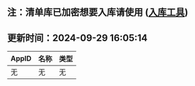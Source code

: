 ## 注：清单库已加密想要入库请使用 ([入库工具](https://github.com/BlankTMing/ManifestAutoUpdate/releases))

## 更新时间：2024-09-29 16:05:14
| AppID | 名称 | 类型  |
| :-------------------- | :----------------------------- | :----------- |
| 无 | 无 | 无 |
